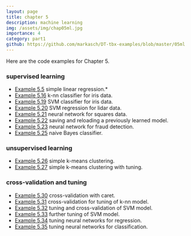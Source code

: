 ```yaml
---
layout: page
title: chapter 5
description: machine learning
img: /assets/img/chap05ml.jpg
importance: 4
category: part1
github: https://github.com/markasch/DT-tbx-examples/blob/master/05ml
---
```


Here are the code examples for Chapter 5.

### supervised learning
- [Example 5.5](https://github.com/markasch/DT-tbx-examples/blob/master/05ml/x5p5_slr) simple linear regression.*
- [Example 5.16](https://github.com/markasch/DT-tbx-examples/blob/master/05ml/x5p16_k_nn_iris) k-nn classifier for iris data.
- [Example 5.19](https://github.com/markasch/DT-tbx-examples/blob/master/05ml/x5p19_svm_iris.Rmd) SVM classifier for iris data.
- [Example 5.20](https://github.com/markasch/DT-tbx-examples/blob/master/05ml/x5p20_svm_reg.Rmd) SVM regression for lidar data.
- [Example 5.21](https://github.com/markasch/DT-tbx-examples/blob/master/05ml/x5p21_nnet_squares) neural network for squares data.
- [Example 5.22](https://github.com/markasch/DT-tbx-examples/blob/master/05ml/x5p22_save_reload.R) saving and reloading a previously learned model.
- [Example 5.23](https://github.com/markasch/DT-tbx-examples/blob/master/05ml/x5p23_nnet_MLP_wine) neural network for fraud detection.
- [Example 5.25](https://github.com/markasch/DT-tbx-examples/blob/master/05ml/x5p25_naive_bayes.py) naive Bayes classifier.

### unsupervised learning

- [Example 5.26](https://github.com/markasch/DT-tbx-examples/blob/master/05ml/x5p26_k_means_simple.Rmd) simple k-means clustering.
- [Example 5.27](https://github.com/markasch/DT-tbx-examples/blob/master/05ml/x5p27_k_means_skl.ipynb) simple k-means clustering with tuning.

### cross-validation and tuning

- [Example 5.30](https://github.com/markasch/DT-tbx-examples/blob/master/05ml/x5p30_CV_caret.Rmd) cross-validation with caret.
- [Example 5.31](https://github.com/markasch/DT-tbx-examples/blob/master/05ml/x5p31_k_nn_iris_cv.R) cross-validation for tuning of k-nn model.
- [Example 5.32](https://github.com/markasch/DT-tbx-examples/blob/master/05ml/x5p32_svm_iris_tune.Rmd) tuning and cross-validation of SVM model.
- [Example 5.33](https://github.com/markasch/DT-tbx-examples/blob/master/05ml/x5p33_svm_tune_test.R) further tuning of SVM model.
- [Example 5.34](https://github.com/markasch/DT-tbx-examples/blob/master/05ml/x5p34_nn_reg_caret_tune.R) tuning neural networks for regression.
- [Example 5.35](https://github.com/markasch/DT-tbx-examples/blob/master/05ml/x5p35_nn_class_caret_tune) tuning neural networks for classification.



